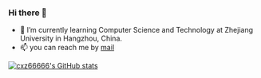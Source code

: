 ### Hi there 👋

- 🌱 I’m currently learning Computer Science and Technology at Zhejiang University in Hangzhou, China.
- 📫 you can reach me by [mail](mailto:chenxuz@zju.edu.cn)

[![cxz66666's GitHub stats](https://github-readme-stats.vercel.app/api?username=cxz66666)](https://github.com/anuraghazra/github-readme-stats)
